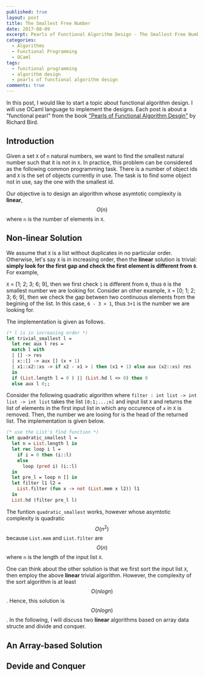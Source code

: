 ```yaml
---
published: true
layout: post
title: The Smallest Free Number
date: 2017-08-09
excerpt: Pearls of Functional Algorithm Design - The Smallest Free Number
categories:
  - Algorithms
  - Functional Programming
  - OCaml
tags:
  - functional programming
  - algorithm design
  - pearls of functional algorithm design
comments: true
---
```


In this post, I would like to start a topic about functional algorithm design. I will use OCaml language to implement the designs.
Each post is about a "functional pearl" from the book ["Pearls of Functional Algorithm Desgin"][1] by Richard Bird. 

## Introduction

Given a set `X` of `n` natural numbers, we want to find the smallest natural number such that it is not in `X`. In practice, this problem can
be considered as the following common programming task. There is a number of object ids and `X` is the set of objects currently in use. The task
is to find some object not in use, say the one with the smallest id.

Our objective is to design an algorithm whose asymtotic complexity is **linear**, $$O(n)$$ where `n` is the number of elements in `X`.

## Non-linear Solution

We assume that `X` is a list without duplicates in no particular order. Otherwise, let's say `X` is in increasing order, then the **linear** solution is trivial: **simply
look for the first gap and check the first element is different from `0`**. For example,

`X` = [1; 2; 3; 6; 9], then we first check `1` is different from `0`, thus `0` is the smallest number we are looking for.
Consider an other example, `X` = [0; 1; 2; 3; 6; 9], then we check the gap between two continuous elements from the begining of the list. In this case,
`6 - 3 > 1`, thus `3+1` is the number we are looking for.

The implementation is given as follows.
```ocaml
(* l is in increasing order *)
let trivial_smallest l =
  let rec aux l res =
  match l with
  | [] -> res
  | x::[] -> aux [] (x + 1)
  | x1::x2::xs -> if x2 - x1 > 1 then (x1 + 1) else aux (x2::xs) res
  in 
  if (List.length l = 0 ) || (List.hd l <> 0) then 0
  else aux l 0;; 
```

Consider the following quadratic algorithm where `filter : int list -> int list -> int list` takes the list `[0;1;...;n]` and input list `X` and
returns the list of elements in the first input list in which any occurence of `x` in `X` is removed. Then, the number we are looing for is the head of
the returned list. The implementation is given below.
```ocaml
(* use the List's find function *)
let quadratic_smallest l =
  let n = List.length l in
  let rec loop i l =
    if i = 0 then (i::l)
    else
      loop (pred i) (i::l)
  in
  let pre_l = loop n [] in
  let filter l1 l2 =
    List.filter (fun x -> not (List.mem x l2)) l1
  in
  List.hd (filter pre_l l)
```

The funtion `quadratic_smallest` works, however whose asymtotic complexity is quadratic $$O(n^2)$$ because `List.mem` and `List.filter` are $$O(n)$$ where `n`
is the length of the input list `X`.

One can think about the other solution is that we first sort the input list `X`, then employ the above **linear** trivial algorithm. However, the complexity
of the sort algorithm is at least $$O(nlogn)$$. Hence, this solution is $$O(nlogn)$$. In the following, I will discuss two **linear** algorithms based on array data structe and divide and conquer.

## An Array-based Solution

## Devide and Conquer


[1]: https://www.amazon.com/Pearls-Functional-Algorithm-Design-Richard/dp/0521513383


